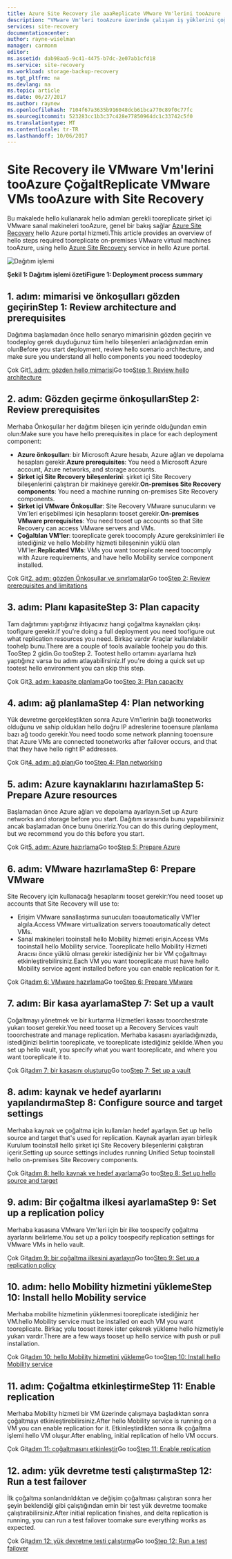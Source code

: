 ```yaml
---
title: Azure Site Recovery ile aaaReplicate VMware Vm'lerini tooAzure | Microsoft Docs
description: "VMware Vm'leri tooAzure üzerinde çalışan iş yüklerini çoğaltmak için hello adımlara genel bir bakış sağlar"
services: site-recovery
documentationcenter: 
author: rayne-wiselman
manager: carmonm
editor: 
ms.assetid: dab98aa5-9c41-4475-b7dc-2e07ab1cfd18
ms.service: site-recovery
ms.workload: storage-backup-recovery
ms.tgt_pltfrm: na
ms.devlang: na
ms.topic: article
ms.date: 06/27/2017
ms.author: raynew
ms.openlocfilehash: 7104f67a3635b916048dcb61bca770c89f0c77fc
ms.sourcegitcommit: 523283cc1b3c37c428e77850964dc1c33742c5f0
ms.translationtype: MT
ms.contentlocale: tr-TR
ms.lasthandoff: 10/06/2017
---
```

# <a name="replicate-vmware-vms-tooazure-with-site-recovery"></a><span data-ttu-id="7d4ac-103">Site Recovery ile VMware Vm'lerini tooAzure Çoğalt</span><span class="sxs-lookup"><span data-stu-id="7d4ac-103">Replicate VMware VMs tooAzure with Site Recovery</span></span>

<span data-ttu-id="7d4ac-104">Bu makalede hello kullanarak hello adımları gerekli tooreplicate şirket içi VMware sanal makineleri tooAzure, genel bir bakış sağlar [Azure Site Recovery](site-recovery-overview.md) hello Azure portal hizmeti.</span><span class="sxs-lookup"><span data-stu-id="7d4ac-104">This article provides an overview of hello steps required tooreplicate on-premises VMware virtual machines tooAzure, using hello [Azure Site Recovery](site-recovery-overview.md) service in hello Azure portal.</span></span>


![Dağıtım işlemi](./media/vmware-walkthrough-overview/vmware-to-azure-process.png)

<span data-ttu-id="7d4ac-106">**Şekil 1: Dağıtım işlemi özeti**</span><span class="sxs-lookup"><span data-stu-id="7d4ac-106">**Figure 1: Deployment process summary**</span></span>

## <a name="step-1-review-architecture-and-prerequisites"></a><span data-ttu-id="7d4ac-107">1. adım: mimarisi ve önkoşulları gözden geçirin</span><span class="sxs-lookup"><span data-stu-id="7d4ac-107">Step 1: Review architecture and prerequisites</span></span>

<span data-ttu-id="7d4ac-108">Dağıtıma başlamadan önce hello senaryo mimarisinin gözden geçirin ve toodeploy gerek duyduğunuz tüm hello bileşenleri anladığınızdan emin olun</span><span class="sxs-lookup"><span data-stu-id="7d4ac-108">Before you start deployment, review hello scenario architecture, and make sure you understand all hello components you need toodeploy</span></span>

<span data-ttu-id="7d4ac-109">Çok Git[1. adım: gözden hello mimarisi](vmware-walkthrough-architecture.md)</span><span class="sxs-lookup"><span data-stu-id="7d4ac-109">Go too[Step 1: Review hello architecture](vmware-walkthrough-architecture.md)</span></span>


## <a name="step-2-review-prerequisites"></a><span data-ttu-id="7d4ac-110">2. adım: Gözden geçirme önkoşulları</span><span class="sxs-lookup"><span data-stu-id="7d4ac-110">Step 2: Review prerequisites</span></span>

<span data-ttu-id="7d4ac-111">Merhaba Önkoşullar her dağıtım bileşen için yerinde olduğundan emin olun:</span><span class="sxs-lookup"><span data-stu-id="7d4ac-111">Make sure you have hello prerequisites in place for each deployment component:</span></span>

- <span data-ttu-id="7d4ac-112">**Azure önkoşulları**: bir Microsoft Azure hesabı, Azure ağları ve depolama hesapları gerekir.</span><span class="sxs-lookup"><span data-stu-id="7d4ac-112">**Azure prerequisites**: You need a Microsoft Azure account, Azure networks, and storage accounts.</span></span>
- <span data-ttu-id="7d4ac-113">**Şirket içi Site Recovery bileşenlerini**: şirket içi Site Recovery bileşenlerini çalıştıran bir makineye gerekir.</span><span class="sxs-lookup"><span data-stu-id="7d4ac-113">**On-premises Site Recovery components**: You need a machine running on-premises Site Recovery components.</span></span>
- <span data-ttu-id="7d4ac-114">**Şirket içi VMware Önkoşullar**: Site Recovery VMware sunucularını ve Vm'leri erişebilmesi için hesaplarını tooset gerekir.</span><span class="sxs-lookup"><span data-stu-id="7d4ac-114">**On-premises VMware prerequisites**: You need tooset up accounts so that Site Recovery can access VMware servers and VMs.</span></span>
- <span data-ttu-id="7d4ac-115">**Çoğaltılan VM'ler**: tooreplicate gerek toocomply Azure gereksinimleri ile istediğiniz ve hello Mobility hizmeti bileşeninin yüklü olan VM'ler.</span><span class="sxs-lookup"><span data-stu-id="7d4ac-115">**Replicated VMs**: VMs you want tooreplicate need toocomply with Azure requirements, and have hello Mobility service component installed.</span></span>

<span data-ttu-id="7d4ac-116">Çok Git[2. adım: gözden Önkoşullar ve sınırlamalar](vmware-walkthrough-prerequisites.md)</span><span class="sxs-lookup"><span data-stu-id="7d4ac-116">Go too[Step 2: Review prerequisites and limitations](vmware-walkthrough-prerequisites.md)</span></span>

## <a name="step-3-plan-capacity"></a><span data-ttu-id="7d4ac-117">3. adım: Planı kapasite</span><span class="sxs-lookup"><span data-stu-id="7d4ac-117">Step 3: Plan capacity</span></span>

<span data-ttu-id="7d4ac-118">Tam dağıtımını yaptığınız ihtiyacınız hangi çoğaltma kaynakları çıkışı toofigure gerekir.</span><span class="sxs-lookup"><span data-stu-id="7d4ac-118">If you're doing a full deployment you need toofigure out what replication resources you need.</span></span> <span data-ttu-id="7d4ac-119">Birkaç vardır Araçlar kullanılabilir toohelp bunu.</span><span class="sxs-lookup"><span data-stu-id="7d4ac-119">There are a couple of tools available toohelp you do this.</span></span> <span data-ttu-id="7d4ac-120">TooStep 2 gidin.</span><span class="sxs-lookup"><span data-stu-id="7d4ac-120">Go tooStep 2.</span></span> <span data-ttu-id="7d4ac-121">Tootest hello ortamını ayarlama hızlı yaptığınız varsa bu adımı atlayabilirsiniz.</span><span class="sxs-lookup"><span data-stu-id="7d4ac-121">If you're doing a quick set up tootest hello environment you can skip this step.</span></span>

<span data-ttu-id="7d4ac-122">Çok Git[3. adım: kapasite planlama](vmware-walkthrough-capacity.md)</span><span class="sxs-lookup"><span data-stu-id="7d4ac-122">Go too[Step 3: Plan capacity](vmware-walkthrough-capacity.md)</span></span>

## <a name="step-4-plan-networking"></a><span data-ttu-id="7d4ac-123">4. adım: ağ planlama</span><span class="sxs-lookup"><span data-stu-id="7d4ac-123">Step 4: Plan networking</span></span>

<span data-ttu-id="7d4ac-124">Yük devretme gerçekleştikten sonra Azure Vm'lerinin bağlı toonetworks olduğunu ve sahip oldukları hello doğru IP adreslerine tooensure planlama bazı ağ toodo gerekir.</span><span class="sxs-lookup"><span data-stu-id="7d4ac-124">You need toodo some network planning tooensure that Azure VMs are connected toonetworks after failover occurs, and  that that they have hello right IP addresses.</span></span>

<span data-ttu-id="7d4ac-125">Çok Git[4. adım: ağ planı](vmware-walkthrough-network.md)</span><span class="sxs-lookup"><span data-stu-id="7d4ac-125">Go too[Step 4: Plan networking](vmware-walkthrough-network.md)</span></span>

##  <a name="step-5-prepare-azure-resources"></a><span data-ttu-id="7d4ac-126">5. adım: Azure kaynaklarını hazırlama</span><span class="sxs-lookup"><span data-stu-id="7d4ac-126">Step 5: Prepare Azure resources</span></span>

<span data-ttu-id="7d4ac-127">Başlamadan önce Azure ağları ve depolama ayarlayın.</span><span class="sxs-lookup"><span data-stu-id="7d4ac-127">Set up Azure networks and storage before you start.</span></span> <span data-ttu-id="7d4ac-128">Dağıtım sırasında bunu yapabilirsiniz ancak başlamadan önce bunu öneririz.</span><span class="sxs-lookup"><span data-stu-id="7d4ac-128">You can do this during deployment, but we recommend you do this before you start.</span></span>

<span data-ttu-id="7d4ac-129">Çok Git[5. adım: Azure hazırlama](vmware-walkthrough-prepare-azure.md)</span><span class="sxs-lookup"><span data-stu-id="7d4ac-129">Go too[Step 5: Prepare Azure](vmware-walkthrough-prepare-azure.md)</span></span>


## <a name="step-6-prepare-vmware"></a><span data-ttu-id="7d4ac-130">6. adım: VMware hazırlama</span><span class="sxs-lookup"><span data-stu-id="7d4ac-130">Step 6: Prepare VMware</span></span>

<span data-ttu-id="7d4ac-131">Site Recovery için kullanacağı hesaplarını tooset gerekir:</span><span class="sxs-lookup"><span data-stu-id="7d4ac-131">You need tooset up accounts that Site Recovery will use to:</span></span>

- <span data-ttu-id="7d4ac-132">Erişim VMware sanallaştırma sunucuları tooautomatically VM'ler algıla.</span><span class="sxs-lookup"><span data-stu-id="7d4ac-132">Access VMware virtualization servers tooautomatically detect VMs.</span></span>
- <span data-ttu-id="7d4ac-133">Sanal makineleri tooinstall hello Mobility hizmeti erişin.</span><span class="sxs-lookup"><span data-stu-id="7d4ac-133">Access VMs tooinstall hello Mobility service.</span></span> <span data-ttu-id="7d4ac-134">Tooreplicate hello Mobility Hizmeti Aracısı önce yüklü olması gerekir istediğiniz her bir VM çoğaltmayı etkinleştirebilirsiniz.</span><span class="sxs-lookup"><span data-stu-id="7d4ac-134">Each VM you want tooreplicate must have hello Mobility service agent installed before you can enable replication for it.</span></span>

<span data-ttu-id="7d4ac-135">Çok Git[adım 6: VMware hazırlama](vmware-walkthrough-prepare-vmware.md)</span><span class="sxs-lookup"><span data-stu-id="7d4ac-135">Go too[Step 6: Prepare VMware](vmware-walkthrough-prepare-vmware.md)</span></span>

## <a name="step-7-set-up-a-vault"></a><span data-ttu-id="7d4ac-136">7. adım: Bir kasa ayarlama</span><span class="sxs-lookup"><span data-stu-id="7d4ac-136">Step 7: Set up a vault</span></span>

<span data-ttu-id="7d4ac-137">Çoğaltmayı yönetmek ve bir kurtarma Hizmetleri kasası tooorchestrate yukarı tooset gerekir.</span><span class="sxs-lookup"><span data-stu-id="7d4ac-137">You need tooset up a Recovery Services vault tooorchestrate and manage replication.</span></span> <span data-ttu-id="7d4ac-138">Merhaba kasasını ayarladığınızda, istediğinizi belirtin tooreplicate, ve tooreplicate istediğiniz şekilde.</span><span class="sxs-lookup"><span data-stu-id="7d4ac-138">When you set up hello vault, you specify what you want tooreplicate, and where you want tooreplicate it to.</span></span>

<span data-ttu-id="7d4ac-139">Çok Git[adım 7: bir kasasını oluşturup](vmware-walkthrough-create-vault.md)</span><span class="sxs-lookup"><span data-stu-id="7d4ac-139">Go too[Step 7: Set up a vault](vmware-walkthrough-create-vault.md)</span></span>

## <a name="step-8-configure-source-and-target-settings"></a><span data-ttu-id="7d4ac-140">8. adım: kaynak ve hedef ayarlarını yapılandırma</span><span class="sxs-lookup"><span data-stu-id="7d4ac-140">Step 8: Configure source and target settings</span></span>

<span data-ttu-id="7d4ac-141">Merhaba kaynak ve çoğaltma için kullanılan hedef ayarlayın.</span><span class="sxs-lookup"><span data-stu-id="7d4ac-141">Set up hello source and target that's used for replication.</span></span> <span data-ttu-id="7d4ac-142">Kaynak ayarları ayarı birleşik Kurulum tooinstall hello şirket içi Site Recovery bileşenlerini çalıştıran içerir.</span><span class="sxs-lookup"><span data-stu-id="7d4ac-142">Setting up source settings includes running Unified Setup tooinstall hello on-premises Site Recovery components.</span></span>

<span data-ttu-id="7d4ac-143">Çok Git[adım 8: hello kaynak ve hedef ayarlama](vmware-walkthrough-source-target.md)</span><span class="sxs-lookup"><span data-stu-id="7d4ac-143">Go too[Step 8: Set up hello source and target](vmware-walkthrough-source-target.md)</span></span>

## <a name="step-9-set-up-a-replication-policy"></a><span data-ttu-id="7d4ac-144">9. adım: Bir çoğaltma ilkesi ayarlama</span><span class="sxs-lookup"><span data-stu-id="7d4ac-144">Step 9: Set up a replication policy</span></span>

<span data-ttu-id="7d4ac-145">Merhaba kasasına VMware Vm'leri için bir ilke toospecify çoğaltma ayarlarını belirleme.</span><span class="sxs-lookup"><span data-stu-id="7d4ac-145">You set up a policy toospecify replication settings for VMware VMs in hello vault.</span></span>

<span data-ttu-id="7d4ac-146">Çok Git[adım 9: bir çoğaltma ilkesini ayarlayın](vmware-walkthrough-replication.md)</span><span class="sxs-lookup"><span data-stu-id="7d4ac-146">Go too[Step 9: Set up a replication policy](vmware-walkthrough-replication.md)</span></span>

## <a name="step-10-install-hello-mobility-service"></a><span data-ttu-id="7d4ac-147">10. adım: hello Mobility hizmetini yükleme</span><span class="sxs-lookup"><span data-stu-id="7d4ac-147">Step 10: Install hello Mobility service</span></span>

<span data-ttu-id="7d4ac-148">Merhaba mobilite hizmetinin yüklenmesi tooreplicate istediğiniz her VM.</span><span class="sxs-lookup"><span data-stu-id="7d4ac-148">hello Mobility service must be installed on each VM you want tooreplicate.</span></span> <span data-ttu-id="7d4ac-149">Birkaç yolu tooset iterek ister çekerek yükleme hello hizmetiyle yukarı vardır.</span><span class="sxs-lookup"><span data-stu-id="7d4ac-149">There are a few ways tooset up hello service with push or pull installation.</span></span>

<span data-ttu-id="7d4ac-150">Çok Git[adım 10: hello Mobility hizmetini yükleme](vmware-walkthrough-install-mobility.md)</span><span class="sxs-lookup"><span data-stu-id="7d4ac-150">Go too[Step 10: Install hello Mobility service](vmware-walkthrough-install-mobility.md)</span></span>

## <a name="step-11-enable-replication"></a><span data-ttu-id="7d4ac-151">11. adım: Çoğaltma etkinleştirme</span><span class="sxs-lookup"><span data-stu-id="7d4ac-151">Step 11: Enable replication</span></span>

<span data-ttu-id="7d4ac-152">Merhaba Mobility hizmeti bir VM üzerinde çalışmaya başladıktan sonra çoğaltmayı etkinleştirebilirsiniz.</span><span class="sxs-lookup"><span data-stu-id="7d4ac-152">After hello Mobility service is running on a VM you can enable replication for it.</span></span> <span data-ttu-id="7d4ac-153">Etkinleştirdikten sonra ilk çoğaltma işlemi hello VM oluşur.</span><span class="sxs-lookup"><span data-stu-id="7d4ac-153">After enabling, initial replication of hello VM occurs.</span></span>

<span data-ttu-id="7d4ac-154">Çok Git[adım 11: çoğaltmasını etkinleştir](vmware-walkthrough-enable-replication.md)</span><span class="sxs-lookup"><span data-stu-id="7d4ac-154">Go too[Step 11: Enable replication](vmware-walkthrough-enable-replication.md)</span></span>

## <a name="step-12-run-a-test-failover"></a><span data-ttu-id="7d4ac-155">12. adım: yük devretme testi çalıştırma</span><span class="sxs-lookup"><span data-stu-id="7d4ac-155">Step 12: Run a test failover</span></span>

<span data-ttu-id="7d4ac-156">İlk çoğaltma sonlandırıldıktan ve değişim çoğaltması çalıştıran sonra her şeyin beklendiği gibi çalıştığından emin bir test yük devretme toomake çalıştırabilirsiniz.</span><span class="sxs-lookup"><span data-stu-id="7d4ac-156">After initial replication finishes, and delta replication is running, you can run a test failover toomake sure everything works as expected.</span></span>

<span data-ttu-id="7d4ac-157">Çok Git[adım 12: yük devretme testi çalıştırma](vmware-walkthrough-test-failover.md)</span><span class="sxs-lookup"><span data-stu-id="7d4ac-157">Go too[Step 12: Run a test failover](vmware-walkthrough-test-failover.md)</span></span>
